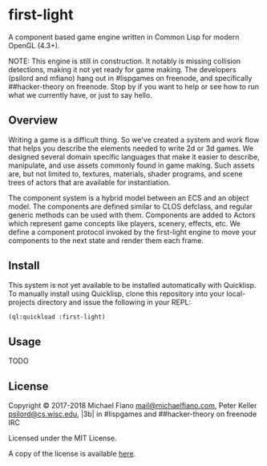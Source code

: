 # first-light

A component based game engine written in Common Lisp for modern OpenGL (4.3+).

NOTE: This engine is still in construction. It notably is missing
collision detections, making it not yet ready for game making. The
developers (psilord and mfiano) hang out in #lispgames on freenode,
and specifically ##hacker-theory on freenode. Stop by if you want to
help or see how to run what we currently have, or just to say hello.

## Overview

Writing a game is a difficult thing. So we've created a system and
work flow that helps you describe the elements needed to write 2d or
3d games. We designed several domain specific languages that make it
easier to describe, manipulate, and use assets commonly found in game
making. Such assets are, but not limited to, textures, materials,
shader programs, and scene trees of actors that are available for
instantiation.

The component system is a hybrid model between an ECS and an object
model.  The components are defined similar to CLOS defclass, and
regular generic methods can be used with them. Components are added to
Actors which represent game concepts like players, scenery, effects,
etc. We define a component protocol invoked by the first-light engine
to move your components to the next state and render them each frame.

## Install

This system is not yet available to be installed automatically with
Quicklisp. To manually install using Quicklisp, clone this repository
into your local-projects directory and issue the following in your
REPL:

```lisp
(ql:quickload :first-light)
```

## Usage

TODO

## License

Copyright © 2017-2018
  Michael Fiano <mail@michaelfiano.com>,
  Peter Keller <psilord@cs.wisc.edu>,
  |3b| in #lispgames and ##hacker-theory on freenode IRC

Licensed under the MIT License.

A copy of the license is available [here](LICENSE).
